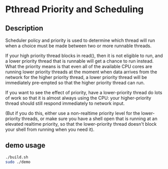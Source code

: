 # Pthread Priority and Scheduling

## Description
Scheduler policy and priority is used to determine which thread will run when a choice must be made between two or more runnable threads.

If your high priority thread blocks in read(), then it is not eligible to run, and a lower priority thread that is runnable will get a chance to run instead. What the priority means is that even all of the available CPU cores are running lower priority threads at the moment when data arrives from the network for the higher priority thread, a lower priority thread will be immediately pre-empted so that the higher priority thread can run.

If you want to see the effect of priority, have a lower-priority thread do lots of work so that it is almost always using the CPU: your higher-priority thread should still respond immediately to network input.

(But if you do this, either use a non-realtime priority level for the lower-priority threads, or make sure you have a shell open that is running at an elevated realtime priority, so that the lower-priority thread doesn't block your shell from running when you need it).

## demo usage
```bash
./build.sh
sudo ./demo
```